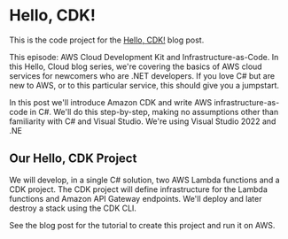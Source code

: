 # Hello, CDK!

This is the code project for the [Hello, CDK!](https://davidpallmann.hashnode.dev/hello-cdk) blog post. 

This episode: AWS Cloud Development Kit and Infrastructure-as-Code. In this Hello, Cloud blog series, we're covering the basics of AWS cloud services for newcomers who are .NET developers. If you love C# but are new to AWS, or to this particular service, this should give you a jumpstart.

In this post we'll introduce Amazon CDK and write AWS infrastructure-as-code in C#. We'll do this step-by-step, making no assumptions other than familiarity with C# and Visual Studio. We're using Visual Studio 2022 and .NE

## Our Hello, CDK Project

We will develop, in a single C# solution, two AWS Lambda functions and a CDK project. The CDK project will define infrastructure for the Lambda functions and Amazon API Gateway endpoints. We'll deploy and later destroy a stack using the CDK CLI.

See the blog post for the tutorial to create this project and run it on AWS.

